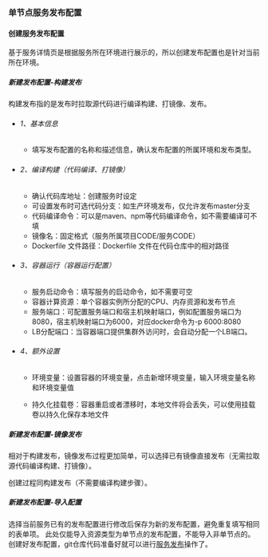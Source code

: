 ### 单节点服务发布配置

#### 创建服务发布配置
基于服务详情页是根据服务所在环境进行展示的，所以创建发布配置也是针对当前所在环境。

##### 新建发布配置-构建发布
构建发布指的是发布时拉取源代码进行编译构建、打镜像、发布。

- ###### 1、基本信息  
    - 填写发布配置的名称和描述信息，确认发布配置的所属环境和发布类型。

- ###### 2、编译构建（代码编译、打镜像）
    - 确认代码库地址：创建服务时设定
    - 可设置发布时可选代码分支：如生产环境发布，仅允许发布master分支
    - 代码编译命令：可以是maven、npm等代码编译命令，如不需要编译可不填
    - 镜像名：固定格式（服务所属项目CODE/服务CODE）
    - Dockerfile 文件路径：Dockerfile 文件在代码仓库中的相对路径

- ###### 3、容器运行（容器运行配置）
    - 服务启动命令：填写服务的启动命令，如不需要可空
    - 容器计算资源：单个容器实例所分配的CPU、内存资源和发布节点
    - 服务端口：可配置服务端口和宿主机映射端口，例如配置服务端口为8080，宿主机映射端口为6000，对应docker命令为-p 6000:8080
    - LB分配端口：当容器端口提供集群外访问时，会自动分配一个LB端口。

- ###### 4、额外设置
    - 环境变量：设置容器的环境变量，点击新增环境变量，输入环境变量名称和环境变量值
    
    - 持久化挂载卷：容器重启或者漂移时，本地文件将会丢失，可以使用挂载卷以持久化保存本地文件


##### 新建发布配置-镜像发布
相对于构建发布，镜像发布过程更加简单，可以选择已有镜像直接发布（无需拉取源代码编译构建、打镜像）。

创建过程同构建发布（不需要编译构建步骤）。


##### 新建发布配置-导入配置
选择当前服务已有的发布配置进行修改后保存为新的发布配置，避免重复填写相同的表单项。
此处仅能导入资源类型为单节点的发布配置，不能导入非单节点的。
<br/>
创建好发布配置，git仓库代码准备好就可以进行[服务发布](../function/deploy.md)操作了。


